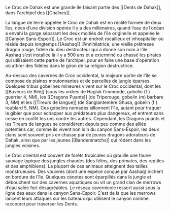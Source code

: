 Le Croc de Dahak est une grande île faisant partie des [[Dents de Dahak]], dans l'archipel des [[Chaînes]].

La langue de terre appelée le Croc de Dahak est en réalité formée de deux îles, nées d’une division opérée il y a des millénaires, quand l’eau de l’océan a envahi la gorge séparant les deux moitiés de l’île originelle et appelée le [[Canyon Sans-Espoir]]. Le Croc est un endroit rocailleux et inhospitalier où réside depuis longtemps [[Aashaq]] l’Annihilatrice, une vieille prêtresse dragon rouge, fidèle du dieu destructeur qui a donné son nom à l’île. Aashaq s’est installée là il y a 500 ans et a exterminé ou chassé les pirates qui utilisaient cette partie de l’archipel, pour en faire une base d’opération où attirer des fidèles dans le giron de sa religion destructrice.

Au-dessus des cavernes de Croc occidental, la majeure partie de l’île se compose de plaines moutonnantes et de parcelles de jungle éparses. Quelques tribus gobelines mineures vivent sur le Croc occidental, dont les [[Buveurs de Bile]] (sous les ordres de Hagluk l’immonde, gobelin (f ) guerrier 4, NM), les [[Dragons Puants]] (de Triperouge, gobelin (m) barbare 3, NM) et les [[Tireurs de langue]] (de Sanglantemère Ghusa, gobelin (f ) roublard 5, NM). Ces gobelins nomades sillonnent l’île, autant pour traquer le gibier que pour échapper aux prédateurs plus dangereux, et entrent sans cesse en conflit les uns contre les autres. Cependant, les Dragons puants et les Tireurs de langues se considèrent depuis peu comme des alliés potentiels car, comme ils vivent non loin du canyon Sans-Espoir, les deux clans sont souvent pris en chasse par de jeunes dragons adorateurs de Dahak, ainsi que par les jeunes [[Bandersnatchs]] qui rôdent dans les jungles voisines.

Le Croc oriental est couvert de forêts tropicales où grouille une faune sauvage typique des jungles chaudes (des félins, des primates, des reptiles et des amphibiens). La plupart de ces animaux atteignent des tailles monstrueuses. Des vouivres (dont une espèce conçue par Aashaq) nichent en bordure de l’île. Quelques cénotes sont éparpillés dans la jungle et débouchent sur des cavernes aquatiques où vit un grand clan de merrows d’eau salée fort désagréables. Le réseau cavernicole ressort aussi sous la ligne des eaux dans le canyon Sans-Espoir. C’est de là que les merrows lancent leurs attaques sur les bateaux qui utilisent le canyon comme raccourci pour traverser les Dents.